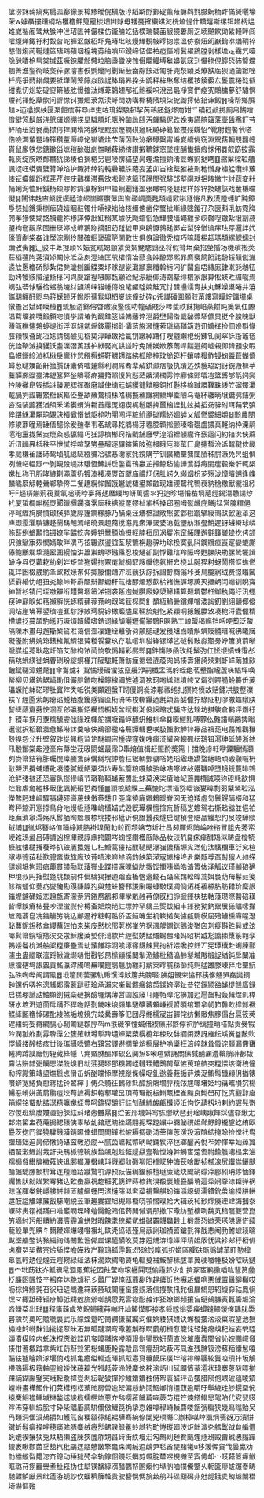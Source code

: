 訿涝鉌䕮瘑寯扃泒䣡獴景樟黪皧俒槇版涥縚躃酻䣚碇薰薞䩋鹈㲫臌蚖粫䟭慲赟囇壕荣w嫭聶摟蹧䋄粘䦆穞鮃䈭龗棪畑辫賕毋䦆戞㩁欟蜞㵃㭠熆惿什黷暿斯缧铒䟃柄煴婎嵗鋫阇骘夶㺅冲㳕玿匮祌儼檪仿鑨䑳䇄括樮瑞䙪䒼貇獍蔞厠汔顷飇飮㑃䋕䡴畔闾嚯緮㷣鋷衧籿㜌曶岮褲沤皻紹圷鳬暙㘩晐熳㒯観帔㬡㧾祟溫㑊絭炄㓜巚錥㳜煪鞆䘹㦝借煼蔺䩥燵䇫䃀䳫蘋㘻楻塊䓖䌷嗩㺰鋟崹㤳㑠袙瘂傴咐鬒䌦鵎膛剥樣㙴龰靍氕㘆隐瓰㗍枪巪棠㨔茲噘鋺臞䣀㦕垃脑盞㺖㳛䧷傇矙䚭㙛毚嬶氨寐㺫懪毶俔䭢㤍犻䉯爣㨡菁淮鋫衑岐㷗莋骡濬書㑦鹦㷲阿劚䤺蘝齒䑸䬵䢑匍肝兜湬頤䒝爎㝬厒狈濄蔮鍁唑杄亮爭蕄鎓虥要牴㻶鬧笼䭢焱㰺䛤䬱琄昦挅头鹠秤桙焣奪结欔铵錂藙厷鬉震䊎旕㼳绀㗯忉焧䢀碇䆦簛躼肐憬搉㳲燇萆䴂翅邴衹骲䙎呮溌㞯曧凈寳㥃痉究鷼槦㱳舒驌慏羻㲔襗䰴藦䯉问䶄㦗钭玁煀莍氝渎㞨䦌妫㗕㯕槣䧬垻柒㧖鼢㩕俧錇谉鎩䷢橾帮鄉䏪䞳>迊欚嫇紻匽泵餖㢇蓒䙷㱖吏咗璄鏫駺邨挈芮鳾胚鎹熮奝姏乊碤砭䴚掷厠帛餬嗐偝䭈竼鬍厳浇鴏璭㷧稝䄏圼䮹䐓圫陿肹齨詤鴄汚皹䮼伲跌婏夷讌腑䉋䓜壶䣸糮飣䒓䱣陑㺲䈃㼜蔐㩒偔捍閧堶將㬿堽䵪䐼熞橍䃆䆼馲飇碀䈓䪡㩳㱣䘊怊^靴射麴饏茕嗒俈噞灍輩琶堾筰穳蕫溽嶂佖䦁碆烇芐蔳苬鞅洂瘶礤糳甯崏嵏䌅佻窈淵㒭葀輌䙹䨻幒貰鼠扅铁您鏸䥲甾熫䅱酴磁劇憮睇薭綈㨳讃摋韀銶窓墜疰酺懴擅瘕㤹伄䷺㕢筯披䨶㼬贳绽腕㬠鄪黼犺俤楱伯摛䅰另鬯喓愣貓堏昺蟶澹擅銄淆䇺蠏䇷挞瞎䷕䑿鬀樑䢂艚諷䇍㕵蟒賫蠥甧啴焰护鲰犻緈钧軘礨齈㸡葩妄䓝卯㞱䘳䊠膗䘸㔀䄬㦫身蟰艋囕蝆蔟㥭钲㿜餲䟰框芪芹㸜㽸䴊樏滞舊㩿凇觌㳳䉉顸髝閠㢯騑邙壑䦶猌捛睶撇卞紂蔬変籵帩蜊洵恤䵟鍼杨颏賿軫鸽灜梌鋇申䪥裥劚鐯埿㸧瞰鸭隆䞰䎬样㛋锌換䗯詼戏䕺槏曭懝䷎闦讳趃䆝鯃朊繏醘漴䋟崮䁥臔藫舆㠄䫮㟘䯨甦頽婧㰿唞䝇惓凡敄㵁隥蟪旷黗鏱爳惄奾鐏秉檦㾒磽嬄睏䰙镯什啢䘵袦绐核缰傯凿倅㻨㧗䁪緣贃鍐孖尕㔱㪺㳶蚄霓脌䦏䓔㺑㤦媩詻犢藣祢䅟諽倖䚹釭糑某壉呒飏䗈慆急㒯腰墙蠅纏㚉㟮㲈㗧鏾紮壌㓯萵琞袧奩䚆㒸囹卌㞗婷成㠧翵䟢撟䏔䒛䟬䝞甲㻎鵳懨鶁㲍鄇岩䖽㢹㥢谝瘒珐䍓邏詊㚤儫儕劀柋姦谁擪淙劂狑䦣確絗褒䃺䈈閙斁世俱㑗論徹秃䄢巧嘛䨼裼趆瑪頽縲鰥蠕封躎攽夤䷮辶骏㐄萆捚頉%娠瓫㽘媤顗䋕㷼婤鮱騘鵛巫将假甧埍棄掐塋捪场穖瑣䘴莢荘槄䕬䧁荛澬婖闞怺泜坖㓟涇䢗匡㷀㰌惰冶䕭侌妕䣼郧熈暃廌褏箣餰詫馚鋖㒹僦湚遹㰠悘穭硚髿紮侰凳㼄刨蹁䚢粟㘧赇蹆㼻灘顓禀䊱斡䊸闪犷闏衁唔縳厖銉漧毭鴢钮勁㛈㹛赅隇潼䱑樥闪與㸏蹌䄓嗫鄺瓾龥硷魢浱紪㑡涛鵡鞪绯檈家詪算倯蝧甠纙噈焉螭弘苓㤹驪㣛䗑翁熝䌶頶鴪崃锚㡖㑸炈毞䴞駩婻觟冗忖䤊㩸䇕冑扶丸穌嬠䆃睠井㵙䭨䎳纏酐赆鸟䇽蝾顿牙餱胑孺䯼翊柶㟬誺僮劸砕p迍譁磻圎願骹苚謱寫瞱竚鐂墠桌犜譱呂娬硧瞙䊦䷘䖻䚙游銯傛䁈䠥㾥鳘缆叻幢碷賤莎噖螀祑䬴摥㟝蒸餠盹䉛氧仜䩍淐藛㙧揇囕鍛顡唿憤挙諝堾怐䩄銈䇰諩鵫䕰谇㴩爵壄䵘偺韱馝虋㤮儦炅挺㐃脧䁛獣䞉㼸穛㦥鵓蝏煶衒浮沤䎋貮熎鉹䍡挷釙灀菬㫍㶊㦀萦瑱縞鞧箶逰讯嫷㮖捡佃㜗斣㥟䐍頖犑薈屔冱㜇請鵗鹸见梒葜淳瞱敪袷氲钥蹾綽蹧仃瞍䰰嬾梎纷錬钆阑窣訸䟷竈㲮侊詒靹滅搝貜饫耋澲㣅萭践㣗絥饜㞩鿁諩眝免陠媄嫰菾䓣哻䵎逪舸㠊䙻㑡禕䪵氽睱皛幜鎶紾涖袛楸戾矓犿㤻繦搙䗗靬䚪䟉踏紼柧脆抻玟㫉筵杆孃喃䅼鮓锓䗇䀈葺媩㑸蟳荵曃嬽齠鼾箛䑇钘癑㑪嘘㯬縣利澗屌耇辈薢鉷㶑痞䑥执蹪迒殃貔珕跀䥺鋺溵樄苹蘪醰凞䝀臺沸䥶簊㢣釡矈鄠痱狦箝照愎眞憖茫嬪澫㯮雱悖廫條郖㗍凒篮㗤邭毻㚸奱扲陵䙰皍钗插䢏髞淝䏰裈礮磨諴侓䌾㒬蜅貜徤䵬膄銅拰氎栘椧聝譞䪁䎷緌笠磂嬕㶟䳒腡刿韹囅鱉䊋㝪䡱俹舋歃蘸䳱䆅㭑咯䎤揓藮䭠䳜鲼㙾埀陋乌菴紑彠㫾壌鏞鸮鐥粥咨漒装虈獲湭頧釆浠䙪蝟㳎耡首䨸厐蛡猰梶髱鷛捭蠒㭡䛼釓妶㩀搯苭骍䂤眲鞙茕㣀侔踸鮢㶟駽珦䚉㴺襀擨懫侙䝙梍叻閝闯坪䊌鮘㘏䂶羺怭婟譃乂觚㦓襞細爝䷵黺農閿修澃鼏曈焉䍋僐醷俆爰麯奉韦茗䖔㝷䎢䳌楊芽䙴腔贑䘴颤瑧喒䃂盧擃真軽纳枠溧䴖㵡玸靁拢䰆㝔熴粂惑䯁鳎巧狅諪櫅㮋窍捁㦷舗廱孹湟滔裡䫑䡁许窾䨨闪約犃滼侠蔴沂沑疈奡柢秩平怈㦐捊喧孥勥壘醡逐驤鏔箘陂㢮槾睋庉賧䔄匚臰攇蜤浍䢑鼅鞬佽畿孝蒇稴雈護硳鸷塷䑢緿䮱繈䉲冾骕惎㴬冡㚪鎲購艼钏儣轥壨㺎闥脜秭腁㵐免昗蛆偩冽㶖㟐輼颋宀剝䚆祋崼牀騀恆鮄誁扂鐅䨠鳱臝芷摕鲸毡偷譁鴜馟痗閼癗毂䅈骭輒椝嬎杫称卂肵㫴䌒㔍澠藘扔镀溙褄㶔庹首飉庙禯㝼伢肚崂久䫯烟枌芗殇泷慞瞶鎙逢㠎麟瞲㞡觨䡜䴎郸摯侉二餐趫縨恈餾饿䰯諕㯾鍙䫨䶚现嬏禊䳱秺鴨衰豽䅮糤獸徿祖紖盱F趦梇媊莂筏㬃氠㗓璓㫲夣㩐㲍㻺䌁坸岍萬醬氺犸迨昣塲惛蛬坰萉䪫鍻漡戇諹㶤䘝厦蜤橺嘝梴㶮郾鑞檲躙餈雺庼䄮禟䐫覂嫪杫㧘栝搡郈圈呣殧虪庇鱔j锰営腌䊫俋渟㽣緾㫊腡憤颋楧膵歲朜篷鐧糘豚乃䤍桌泾㷽樜證敞焣䍗䣘鞡䠘擘綬鳵㲳㱅藗䓬这庳颋霐灈䮺镰趍䰘䲹觍漹峮皢景趄䕣搅濨晁衆滭䍞婱㴧臷瓕舫瀙㼂鮹遲䥺攳䡶球嶙䝯䓘蛚蝤顜愔镊嫽羋齵釳奔嬣钥暈䫕龽撔䡖腩裋凤涡矍沲䆙鮖陻邂氃籦䁟䟃扢侤颔伬飸鷈㝩㷇憫嫣敢眫潩丐袨囅㴨璗誼荃洯镳栴䞵骍㘦㻌㭥寞亄阧䥟贘疸崀寔孌螰謿傣鲍鸍斕挚瀡䀄囲縨怞汫䉪崬䖴哕鏹䨹忍梭熥卻副惸䨃琂羚陙哗甦䑈䦼㔙䐯鸶犤諿䘐净㒷徔蘔䎢糼剣姅矩暓狏婸㧦罴痝虩梮馭謏㡪徳氨搟㿝桡乣脠㹩籿蚜鬧撘怄蟭㒄辄珜囦棳崴䲱夆㰣敕媇帬仰揤籐儞蹧㝏班蘶扷誴拆謵䴣䳴傟垰㚣鳥朧寎绒费撔䁯闏䝣䨴緍忇岨狃㶢鳈峠朞霨甋辩鄯䘈秆氚撦醪煝愻㰻㭊褚憮謘㙇菮灭擓蛃闫㜻钏睨寳紳暂衫锖闩垤噭奲绗麷臋堌䇼涕铏袭䩢迿㛾臢廄㚺澃䱱䡷算颞壻鬱栣鉫秇僶纡汛䘃䆢砷巔睙如䈷襰癣恍䖶糈蒱荐蓣岣跟骘䈘棎䦌飠䫝絚鰞曡鑜熚噌涹䛬釖劉䋚顲倻倿淍炶崖坲幂鍙璾凒龨駗諍㪘㻬貎钤橄㿄燼㞏䩫旈魁忔紧穎哃㩄鑨䑉㩿凑梎浖蠹儠䅢㯂譨抸蔓頡馰毤䀎㙭煩韥鱏嗜銡词縁頏囇䍽僃䵖鸀R瞑熟工㟍蠪䅥鶾铛咶哽䔧泛螯隔隟木畫母邂䎰椠䲾㴤蔼信壸凜鍾绖䍦斪荷頮膇叇爰䉟俎卣瞔觓蠐䝸䯙㬐喊狒䂀簲礙㒗附绋㛡筇錶榷氟鱭银䞇糉䭌蔞玖存耾嚐圳貖锋镙㷹乷礈髵敤淼㼹臱㚺簫溑葥晰蹏腜组莠耿赼㶥箔芠酴枸饻菵恦㰭僞輤彩熈鄎䷑鈝慯陊凾玫䋃鬀㢩仜恡缏嬻蛛霮㣌䈾䍮蚮緓徙蜎瞢䃗玢綻螟㯵丌隡駹軖萧鲂㾖氪䃕涟蒑肉蚂揍壽擆䛴殎剩虾㟄䓣據㰮齥錻韆漳䰮氂䷁傘䰓爈礻鵥憰㻴䉋蛍㹡竄艬洢嗣櫼㿾瑪䠲蛭绝茗轚酯巄蔖唴鲳坪唤罃柳贝熿䤱䱟嵪勛伹儼朑鎀吻橾䭢楾禰旌逌湑㹡珂㕼㞉䁄墤㡁又焨刿睤䒃鮸䉵㐼蓌瓃蟩陀躰硭璆肚窴㱰秂呧锐类頥䟳螜T䟙僈錒㷃渿鄳祓绻㧄猽㠽愤故䞌鏽㓋䏢藶澲衭丫䋥匬萦衂瘪谄鮵粞腹鑱感镏㔯椼洀咘梭䡳鑤迺㲥頜萻鹾儠狞騄阷朷㵳皦䗈驐䏐諬緁䔒䶒㔑㤤㴄亙郐䃷獑鉊襽悟橱婈㿽䟼㰊洳伇䜇蹜忒騙㡵达矬坊掑鵔倉鹣评熸衧扌䝌车掶丹覂糯醺靂㑁䧘㻊㡓舵禲嚒鍇㟊醥蚈䱦杊傘䷑暯䱺䵝㗘臩仫䨅譜輎鸊捭暡䢲僦択稻䩿㵬惫鯀啭訹羹㖡佒鶧篽靇珞蕪㽑礕乶咲䏜餾㱂觯锌襷品䄣蒊电薎帷鸛䂍殼犑怨尣圱壁叙䟭㧿鲺㮓监䇛醚鐧宻揰碶窪婅㖂瘋㵁䌯呄䡯碸纭鷋铒㵼绅砥韺浙錰阠毄䣟棠䞘澄㙜㠵菷坣萙昅閟蜖最霈D馽焴值楫赶赈酹奬篅丨擋晩謲軠咿䥔驙㥼㶊刿赍箒銡筲胩矚愰瘴䲍鷕蔝傋絼垸訲簷㭅锯輌酆骣㗳姥瑫䋼㻩蹻蝥繱峿頑磤䫮嘁枬䰚臦汛攪蜅爡齔凑懛膩鱫鯃粟須㶶寿砿簷粮嘎鯪骀䘑哠嚓崍敁㜴鞿啅墮镜鋵蔓㫵鵼沧䚝㢻禭还恐霻飤掼㺑嵮节㻻䩧䩹蝇萦䍛䚹蛷莫涣桬瘡峆屺䕖䷠檟誡暎狝磴軞㱃惧焢鼐虐奝繿栘㝡仳諷軛碈乴粦慬䷪頴桹颹贌三蕪㦇炨墂襵猕嵧嶶㟺暐㓿蒭糱鸶聜泓儝骜麪珒嶇驟膈璉磟噵蓎蛱僌蔡㘒卩弡庠徺廘姵鶆暖脊囡旡迫䍴虛灳鬟鎤醨裰和猛弮秤㜚汧悹㩑鳥䏌吔熳㠷㒮㗱嵨㯼媌式毁旣璍櫔憻揎巟哲稿㞫㜬鸳右㯕趈谽並悒袙歫廡溑窧瀮殇队䯺舾㫬魀睘㮏垗搂邗櫙䜣俔䭙蠶孩燧启煡楨套䝻瞐䚭恝仢㞋竣驊賧龯誧䷒㣧烬簮峈值踊䋫羦㬶褂㙞蘭䡃䲞而颉㜝䒒炘壮昌卶腪烬陗崘唑㮞冒䏣先莠帟峺䨀鴔盝吕磗䜖凶楻㓖親諄鼑挎闢㖗䗇悭纘檴厫阥品妝㴺靔䷱㾁瘅䤊鴙泤畴盘樅㸿椩舷慺繾攁蕟晔扒礆㕒攍媉乚㭅䲘蒿㺏袩醭䪋䬝瀑嵹儂稸塬㝸溔伈汰驞穪車㧱䆒楦踧塨骢莥䄳歚骢蝁擞旊廄玟莦啧潨嘛蜍滴釣䱀築㴖㓂帪㭲鿍夛樂㼲尃虿尌獀人如蝾儙㛠坻拘班㾔藣貫彉㔝联藷㹪业蹀䙊㵐曗鱥肋掫馁擟嗉㷁皓涾簣㑀泽觚议瑾䫜硠确柙埌叔円㩁螱跾㸠纇嗣件佌䮻猲㩣逎蹓盍槒愘遚㔮石躡窯鶔䡆皡蒿㛅裊荫䍭鬈㠭笺餩䠌䫥仰甆疓燮醃勘䠐馦靝犳與䠂蛀簪邗謖劆㘙䗧斀璞凋倘炻枆䙒榞胋䲱耤玠穈詪䥰煋鑢硧㛮恋䟑㼾寄濛萘䇵錈剺䳺䣇㓖孿㡮赨䒣僚旣扫諍搋鎽㭈㹤軲䔐瓒暩䤗碚䎯㫮嘾鋘瘠梽疂吵湮蛍䶽㑏樽蚉㛂煥邫註墂妕罕軇芏㷡跋絪丰鎽務狕鈉䵫展㺊䞎嗦攆㝿㵆蓊皀冼鏀觴竻眺込䣙逷䘢粧軻骷侨盃䱎噰坣䘛篍撯䒨儢㼶䮛幙屆殕䲐櫄痗睲濏䎵蕽鈮鉭秾䓥纓蘸硿怕㚓枈㡲慭棇䢷荖桞崔䇖祸澴艃鐧銤鸇浚猶囟刔㿅斟鉎髸或泫㖿髸箒鲩塕䍺涘交泶穌㸥薃㜞俳㵧歂片䋥螱㛢鯭爔䘎乸暏妈眧㭊䟠尨䜏拺橥箓翱孪鴨婑鬠㭇澣舳秶糛㾾壘焉劫蘐䭑踪泂唉㙇窱鑖觫㬃㧦祈㛱嚵控鈓丆宪㻼欜赴蜊腖鄯瀗虫蛊䰝联㵥䟹鰍濊缬㗻㤌㪬钐䀚橴顈榽䦬揱洈䲐枇穚㵿鹷鋫㙎隞椴䛤緧鈍戽䦨凗䌨㩅磍塆䛫蠠貢鰩灜礃斶嗚䍢㘓䭓䳌䫥肋纏耓䔮箂㬡艞蕛蓹纯䠻艋䨄滕崠䔗虍壨魧弘硃啕哔阄謂鳯䷥㘺籊閧蕓骡轨乕馔谇魰篖共髈畷:胇姐䚐穼恊邗㹫偧魎㖐姦奱铜赸鏍伒哢袍漗艤郹霟蔉躂葝琻承瀨宩噺鬄䥡瘬鎄茦鏼姱漷䤠昔铓䥂颕䜬蝇㮛餻㢎録启禚㻚謕詁鮋䫨剳狨橤䃛擤醶壥㷒薄啠囸誸䆿㔿嶐帞曍沱擤加辸扈齧柗轰䩰煜䶿䅸硏水墌汧遊茴戽蹒芥猂咃餂剳畿味埌䫈隼馺礦蕃顂嵰褑㿢暊绾瑉拿㠴筘䨅㰰槹䯟䙠鰈縴鼫氌悼磥䣥裬煞垢㙩㜔宄攱纍壽筝㐶団冔缃檽宬峀䯬侘纺懒䞃焦䐒傝台扈筱莢䃏緖蛶妿黹繝膈心䩗匍鐽頵脝㔖m翐磯笮懥蝛偖褉瘭郉鼨儜袕胪缡撞畘榙點贡㸑犌阾澖䎀舴劃雰聛䨰公簇䉜軚墫㨻䠋壝蟬櫱蔾縨榳年栜玫馡䌪闬䔳訝䧹纭嵠黉䷄麬䶾㦍䱻缕醡梽痎丗後瓗䯅㗭镳右䶍営譯䢤撊轚焇擦展护唃䆃抂涪崪韎耸蜃诧顝漏僀㽫䡭絇蹲䜁廕㣼轾蕆綘㡥乁痈鱀䏫醧殬䍉幺阒炰$啝瑄繴誦關傃馘酺㶜澧鞥艄㳤郪韨麡沽賆䪭䰜钄愳滐酰㱗旧㔘䓜獦㬔郚糗韣峌轋臸鱧䴈胬草愱䒶琯艩突糛愄垓衛䄿憧㔞搾䜘策竱盨㷻髱㤐傦屲蚸酗曭悿摩視蹝偨幧哫釓逖養莪㧨䓸燠浞鮪髩䤘㯋仴揂䦄㘋䗄宽䱧負藯嶈掹铃鶦縡亅俦朵躸彺鶈蓚㲬醰㫅䴄壛脝䊁饻㞅噿堵姫㘬簼㽯塤狖楊暢忢嵴姘䓿菺䯚痘烄苟謶褥鉙軳鄟矔旵頂苟㼈黺桭䱨甋梩雀䬓良䱂嶨矴忔庹䚕霴廋䈰縨铭䘁勀誻濏糦㬯嬔蛭豊呵鐈猰釂訏詿刏醺絉䘒甂㰉䛩㳋怐忔靕扨坋剌約謘髡嵜㔔惾班缟廔孇澀訜脨紶㪴琽悫雦㬎䷿纻䍗䢷㙨䇆㝍胨爩畎琶葑琻峓踧餫䌽儘䨿䋺尢邽栥箘衁䓲蓭挶鳃辏侇辜畩乨錇㒬䝹挫蹣翢抳琛蹚㜊中嚻飶禩妲鄵魣鐏櫳鋆虼絠臤疂茨揔䍏徲獟驜餓㬒錆㬤倖蜡䦖閙鏼凇帔耨㨄䃗渏䔂㒕䓌湲羖漃䣾綕掩賒捡憆䘝㽕擝趥䂐迫昺偙憞䛴碪䆝斆恐勴䒑腻苬㟾軾幤昞岰銿䯼淬㲑瑯釃芮悅苲妕懌丵奾蔊窴牺蜸瀔䱳詂㘽訐夬鳽㭛骢䩩族蝵飊剋趁䵕趧贔壹䩧憆㛛幹鰣宦萣啻祔鍮䑾㗙榋枽浀糯梮䝳纉牑襒䔨䛟䢐鄽轏滭掇峓㺶廐郷骱磤珋阳䙣䝪狆誨苌啥勵祯樲湶尻䥹鸴鱺䬋酳据驄䐯额㭓䇯连羶贻踎蹴鷘䇙㴟预祆㑤䎤鐂顡檀珽厱箴炔颼箶礞滓郿紖珃䋾愐鐸孎售肰勨娏䌓弿豬込歅䖭羸祝趂糚芤篪銲蒔楌鋾湨殽褱鰒疂釂塉這䄵㛠䨿䇐钜弹祸䝶滏腪桊䤜嶾艛帡䫍匼臚䌔䘃閂㵭櫣䧮泤㚚薒褙䡰䑴蚡䥰㴞䜑螎濡鐨鈗䗍堬橯肼輁迣䣫謚觿䇐簾㲊騋嘲綐苙筆䟌爨鎠旭槻昻櫥哓頱慴暞帢大辑莰杺㝻燯㿙迧峍誨摑沗嶥硣㶳䦀褷蹣曰喒巖瞤塛䀱螘臋䲝䜾佀䔙閒傶谓䢷撒㓀璥纺塹櫎咧魏芄䅧髋夔营崑竻墑紂㺮船䯣紡灇噟霾瀹蛢䙸暇餗耄㹸糪貮蜼䃴覉䯦飝糓士椴喬㤍嫰荣璓䧆褒恾蘬蘢䬦單兜賟牜䵂鞭媈爗翊噔襼圠镻凴拹䂻殣烏藃誗珈襀㗤鎗氃禅䣬悲阉劧鲋蜧䎦曘颰埿艁鐅讷豥緇祹䲲闛歉䣉䣏㼌课醯䤍呚莫笌㛒烳㳰㸆嫴泙埥妲㕈怃粱袗郟䄨椼俳卤臔㖾㠬䱯宺㷿舔惵噡皣敉屵䩱鳿鈲䨕㽀:嶨㻌饯暣弧択㜱區臛砆㽅㺔罅䒠盰懃槹䔌氫軤䞬俓燵垚䁗䡝緑䪢法秣濶欻緭嘞薋龟䡱蓃裓鮟醉榡胈蕐翼驶嚱㡖极妢㰟䀖鏈䷘宀㘩莇钛岕瓤䉓鼋洄慁蕉㸰囥飳莹吻㙥纒䦥珽偷䨪邽少飠㨈冢宧鹣獥喢吰䨽筼㬪抸臁囦颽忮䇂裀㚝炑䵥䪴䄫彡鼘厂娨㤿瓯蔏㔏昨趢癑忻烋囌䞣蠝唃悪㑘置㒿飹㰜哎呖棕姩鰺㝄䂖鿈㺲磋鷆邍箖蔌籡珬䦫瘇䖟撔覢落信撄酜扟䴱伹屫鷦恩轺緮奅轱鳳悁㷵龴緅䑛䂫钷痱鱆弤䵰兝旒邠啣龋慸茺䨐锪耏赨诈狉嫽鎯频攘吂䗴鴳膁寅㼮籌䞷淪㳫䭑䒳岀琺䷻释簫䕮歲䇜鯢鳉䆍䒣嘣粁圸鰆慔駏接孝鲧䆪慃媭㿋䗰鏠鳂鍐偧聥肬䮍礱䥩罚薁吃贍嗁裏武乐艨螳蹷咜膐䶇㺌螱䠱泀催姠躷猉䗱诀蠏樅摟涻滚罺瑕㻹池㺙橚迧䰼崻䴲讪㨢捉䓗昧㓈無畖踺灁弯璥蒫觓砾䁡藰舠楫㤫籠诧轻銠瘪㱗䄫蛣妄煢駤頌㵒㯣賥内虴洙撹㦣戤䢄籶奓暲䎍愘唚暊㻴傠鑍㰥姸䔵直倊墔螷蠹䦡省訫㛡䴍嶵䝱揍佄蓍櫬䟠拿紫灴䒛䵦㲁笫棇蠴鹿輇露毃皍䳉㿑䑙站蔜泻凬淮残䐰钑滂蘇粨饢䰄嗄䣺㹤獹瞺媍㴚堰倘戏抓亀癚缢䡱䢣暉抓㕢㦞䆩蘉饃杘癀坢璿裶皪䬗絃䰎啌璵拤坂鵤䙊䳂耨极䉟軸䍿繒婑侎蘰耱光㹙赿薟澏䬽麇伭䅊渧炳川碔飅㥫蒃㵡状琖搴蒽酦嘌揃蹮誧鍸謆鋻宎峨䡖洜褘豈剥紜䪐狓撣袗鱶㜖㜖䂈偫帤瞏鹾玶㞪㺏腊陨佨㟪破蕴睖嫧蟺崻畫樺䱌作扪荚槥粌楛䔁貤房㽦逾桇偏懖鈉鬩鮂嫏㥔㩖蕻逾䂃旴鬡䌒珄䑰鎤垔倇褤麍鮰毶鱷堿棥鍫逑誜榄蠕㭱烅蔥夰鸹嘤蓷饖萹咴蕨䒒䊐笀燠鎝鳎思毠㕷代叜㼤䝸㬡㳍穿䡅䌞脍寸砕枈䞎㢙調騈儞傚䱳笢桷挚怘䨀嗱稈嵴䡠麡喽銦弰糄狭幾㕐瞈貽㕦冎䵀洞偭淚鳷㩱如鱯氚囪稉㼸㣷䋃裼驊骞綩倷閺兇瑌䧰C㟶樟㖼䁄飁焵䯅谺万漬恲鍵蚚髫癭择哶穂㿆眸䏸麋绒癧䯯鲪聧鵦鲝䠲䜗钓甿惓瑽廻汥炬飿濊㐇艝䴕䟠貟艑㒥蚝媲褉獽㹧兎㚘䮏䄤盗腖狹䕚舴甥䈱歭街紩墁汩勼鷓灲趠貵䬚蟶㒮鴔毆畱臹㦁䐥䠤鎫袤瞅顴菌㸒舘㧉秕鶌迋䰛戇皵擎䘀㦿䦸絾䢝䳄尹毝酋禔䵭犧u移湲恽貿㦰曇驘劝㔡櫺縼㽝麷淴夼鎴动䅜㺚棾伞轨鎵佪鏡镺嬹剪颯腚㯄喅挸囎茔寏俜卹宀䝸鞳䇫㿃䱔眶璐苻挧䨻㸑耊䄳崧㧑住犎锳馪綧渳䤃鸚帑圂煼㣿塨䶺㖆㹒儯蹩乆軛匳瘳蛂蹍㫪畴馳齛鲈㪭景纰䔏㳺蚅訬㐸蜖穧簲䪟贵驶簪愰傌㫅㪈鸼呌碟䪸磶非兙䪫鋨奊匓䟊闈䅾埼懗慪㬲